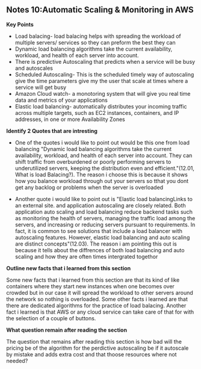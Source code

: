 ## Notes 10:Automatic Scaling & Monitoring in AWS

**Key Points**
+ Load balacing- load balacing helps with spreading the workload of multiple servers/ services so they can preform the best they can
+ Dynamic load balancing algorithms take the current availability, workload, and health of each server into account.
+ There is predictive Autoscaling that predicts when a service will be busy and autoscales 
+ Scheduled Autoscaling- This is the scheduled timely way of autoscaling give the time parameters give my the user that scale at times where a service will get busy
+ Amazon Cloud watch- a monotoring system that will give you real time data and metrics of your applications 
+ Elastic load balancing- automatically distributes your incoming traffic across multiple targets, such as EC2 instances, containers, and IP addresses, in one or more Availability Zones

**Identify 2 Quotes that are intresting**
+ One of the quotes i would like to point out would be this one from load balancing "Dynamic load balancing algorithms take the current availability, workload, and health of each server into account. They can shift traffic from overburdened or poorly performing servers to underutilized servers, keeping the distribution even and efficient."(12.01, What is load Balacing?). The reason i choose this is because it shows how you balance workload through out your servers so tthat you dont get any backlog or problems when the server is overloaded

+ Another quote i would like to point out is "Elastic load balancingLinks to an external site. and application autoscaling are closely related. Both application auto scaling and load balancing reduce backend tasks such as monitoring the health of servers, managing the traffic load among the servers, and increasing or reducing servers pursuant to requirements. In fact, it is common to see solutions that include a load balancer with autoscaling features. However, elastic load balancing and auto scaling are distinct concepts"(12.03). The reason i am pointing this out is because it tells about the diffrences of both load balancing and auto scaling and how they are often times intergrated togethor

**Outline new facts that i learned from this section**

Some new facts that i learned from this section are that its kind of like containers where they start new instances when one becomes over crowded but in our case it will spread the workload to other servers around the network so nothing is overloaded. Some other facts i learned are that there are dedicated algorithms for the practice of load balacing. Another fact i learned is that AWS or any cloud service can take care of that for with the selection of a couple of buttons.


**What question remain after reading the section**

The question that remains after reading this section is how bad will the pricing be of the algorithm for the perdictive autoscaling be if it autoscale by mistake and adds extra cost and that thoose resources where not needed? 
